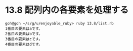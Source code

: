 # 13.8 配列内の各要素を処理する

```
goh@goh ~/s/g/u/enjoyable_ruby> ruby 13.8/list.rb
1番目の要素はaです。
2番目の要素はbです。
3番目の要素はcです。
4番目の要素はdです。
```

